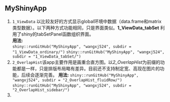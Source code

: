 ## MyShinyApp

1. `1_ViewData` 以比较友好的方式显示global环境中数据（data.frame和matrix类型数据）。以下两种方式功能相同，只是界面类似。**1_ViewData_tabSet** 利用了shiny的tabSetPanel函数组织界面。   
**用法:**  
`shiny::runGitHub("MyShinyApp", "wangxj524", subdir = "1_ViewData_ordinary/")`
`shiny::runGitHub("MyShinyApp", "wangxj524", subdir = "1_ViewData_tabSet/")`
2. `2_OverlapHist`该app主要作用是画重合直方图。以*2_OverlapHist*为前缀的功能都是一样，只是排版布局略有差异。目前还不支持制定宽、高现在图片的功能，后续会逐渐完善。
**用法:**
`shiny::runGitHub("MyShinyApp", "wangxj524", subdir = "2_OverlapHist_fluidRow/")`           
`shiny::runGitHub("MyShinyApp", "wangxj524", subdir = "2_OverlapHist_sidebar/")`
3. 
